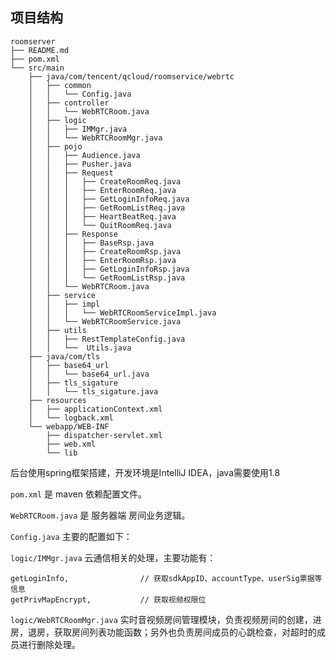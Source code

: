 ## 项目结构
```
roomserver
├── README.md
├── pom.xml
└── src/main
    ├── java/com/tencent/qcloud/roomservice/webrtc
    │   ├── common
    │   │   └── Config.java
    │   ├── controller
    │   │   └── WebRTCRoom.java
    │   ├── logic
    │   │   ├── IMMgr.java
    │   │   └── WebRTCRoomMgr.java
    │   ├── pojo
    │   │   ├── Audience.java
    │   │   ├── Pusher.java
    │   │   ├── Request
    │   │   │   ├── CreateRoomReq.java
    │   │   │   ├── EnterRoomReq.java
    │   │   │   ├── GetLoginInfoReq.java
    │   │   │   ├── GetRoomListReq.java
    │   │   │   ├── HeartBeatReq.java
    │   │   │   └── QuitRoomReq.java
    │   │   ├── Response
    │   │   │   ├── BaseRsp.java
    │   │   │   ├── CreateRoomRsp.java
    │   │   │   ├── EnterRoomRsp.java
    │   │   │   ├── GetLoginInfoRsp.java
    │   │   │   └── GetRoomListRsp.java
    │   │   └── WebRTCRoom.java
    │   ├── service
    │   │   ├── impl
    │   │   │   └── WebRTCRoomServiceImpl.java
    │   │   └── WebRTCRoomService.java
    │   ├── utils
    │   │   ├── RestTemplateConfig.java
    │   │   └──  Utils.java
    ├── java/com/tls
    │   ├── base64_url
    │   │   └── base64_url.java
    │   ├── tls_sigature
    │   │   └── tls_sigature.java
    ├── resources
    │   ├── applicationContext.xml
    │   └── logback.xml
    └── webapp/WEB-INF
        ├── dispatcher-servlet.xml
        ├── web.xml
        └── lib
```
后台使用spring框架搭建，开发环境是IntelliJ IDEA，java需要使用1.8

`pom.xml` 是 maven 依赖配置文件。

`WebRTCRoom.java` 是 服务器端 房间业务逻辑。

`Config.java` 主要的配置如下：

`logic/IMMgr.java` 云通信相关的处理，主要功能有：
```
getLoginInfo,                // 获取sdkAppID、accountType、userSig票据等信息
getPrivMapEncrypt,           // 获取视频权限位
```

`logic/WebRTCRoomMgr.java` 实时音视频房间管理模块，负责视频房间的创建，进房，退房，获取房间列表功能函数；另外也负责房间成员的心跳检查，对超时的成员进行删除处理。
